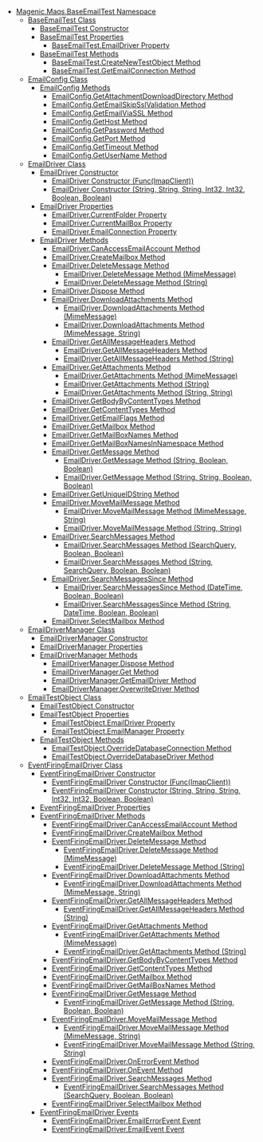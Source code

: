 - [Magenic.Maqs.BaseEmailTest Namespace](MAQS_5/Email_AUTOGENERATED/Magenic-Maqs-BaseEmailTest_Namespace)
  - [BaseEmailTest Class](MAQS_5/Email_AUTOGENERATED/BaseEmailTest_Class)
    - [BaseEmailTest Constructor](MAQS_5/Email_AUTOGENERATED/BaseEmailTest_Constructor)
    - [BaseEmailTest Properties](MAQS_5/Email_AUTOGENERATED/BaseEmailTest_Properties)
      - [BaseEmailTest.EmailDriver Property](MAQS_5/Email_AUTOGENERATED/BaseEmailTest-EmailDriver_Property)
    - [BaseEmailTest Methods](MAQS_5/Email_AUTOGENERATED/BaseEmailTest_Methods)
      - [BaseEmailTest.CreateNewTestObject Method](MAQS_5/Email_AUTOGENERATED/BaseEmailTest-CreateNewTestObject_Method)
      - [BaseEmailTest.GetEmailConnection Method](MAQS_5/Email_AUTOGENERATED/BaseEmailTest-GetEmailConnection_Method)
  - [EmailConfig Class](MAQS_5/Email_AUTOGENERATED/EmailConfig_Class)
    - [EmailConfig Methods](MAQS_5/Email_AUTOGENERATED/EmailConfig_Methods)
      - [EmailConfig.GetAttachmentDownloadDirectory Method](MAQS_5/Email_AUTOGENERATED/EmailConfig-GetAttachmentDownloadDirectory_Method)
      - [EmailConfig.GetEmailSkipSslValidation Method](MAQS_5/Email_AUTOGENERATED/EmailConfig-GetEmailSkipSslValidation_Method)
      - [EmailConfig.GetEmailViaSSL Method](MAQS_5/Email_AUTOGENERATED/EmailConfig-GetEmailViaSSL_Method)
      - [EmailConfig.GetHost Method](MAQS_5/Email_AUTOGENERATED/EmailConfig-GetHost_Method)
      - [EmailConfig.GetPassword Method](MAQS_5/Email_AUTOGENERATED/EmailConfig-GetPassword_Method)
      - [EmailConfig.GetPort Method](MAQS_5/Email_AUTOGENERATED/EmailConfig-GetPort_Method)
      - [EmailConfig.GetTimeout Method](MAQS_5/Email_AUTOGENERATED/EmailConfig-GetTimeout_Method)
      - [EmailConfig.GetUserName Method](MAQS_5/Email_AUTOGENERATED/EmailConfig-GetUserName_Method)
  - [EmailDriver Class](MAQS_5/Email_AUTOGENERATED/EmailDriver_Class)
    - [EmailDriver Constructor](MAQS_5/Email_AUTOGENERATED/EmailDriver_Constructor)
      - [EmailDriver Constructor (Func(ImapClient))](MAQS_5/Email_AUTOGENERATED/EmailDriver_Constructor_(Func(ImapClient)))
      - [EmailDriver Constructor (String, String, String, Int32, Int32, Boolean, Boolean)](MAQS_5/Email_AUTOGENERATED/EmailDriver_Constructor_(String,_String,_String,_Int32,_Int32,_Boolean,_Boolean))
    - [EmailDriver Properties](MAQS_5/Email_AUTOGENERATED/EmailDriver_Properties)
      - [EmailDriver.CurrentFolder Property](MAQS_5/Email_AUTOGENERATED/EmailDriver-CurrentFolder_Property)
      - [EmailDriver.CurrentMailBox Property](MAQS_5/Email_AUTOGENERATED/EmailDriver-CurrentMailBox_Property)
      - [EmailDriver.EmailConnection Property](MAQS_5/Email_AUTOGENERATED/EmailDriver-EmailConnection_Property)
    - [EmailDriver Methods](MAQS_5/Email_AUTOGENERATED/EmailDriver_Methods)
      - [EmailDriver.CanAccessEmailAccount Method](MAQS_5/Email_AUTOGENERATED/EmailDriver-CanAccessEmailAccount_Method)
      - [EmailDriver.CreateMailbox Method](MAQS_5/Email_AUTOGENERATED/EmailDriver-CreateMailbox_Method)
      - [EmailDriver.DeleteMessage Method](MAQS_5/Email_AUTOGENERATED/EmailDriver-DeleteMessage_Method)
        - [EmailDriver.DeleteMessage Method (MimeMessage)](MAQS_5/Email_AUTOGENERATED/EmailDriver-DeleteMessage_Method_(MimeMessage))
        - [EmailDriver.DeleteMessage Method (String)](MAQS_5/Email_AUTOGENERATED/EmailDriver-DeleteMessage_Method_(String))
      - [EmailDriver.Dispose Method](MAQS_5/Email_AUTOGENERATED/EmailDriver-Dispose_Method)
      - [EmailDriver.DownloadAttachments Method](MAQS_5/Email_AUTOGENERATED/EmailDriver-DownloadAttachments_Method)
        - [EmailDriver.DownloadAttachments Method (MimeMessage)](MAQS_5/Email_AUTOGENERATED/EmailDriver-DownloadAttachments_Method_(MimeMessage))
        - [EmailDriver.DownloadAttachments Method (MimeMessage, String)](MAQS_5/Email_AUTOGENERATED/EmailDriver-DownloadAttachments_Method_(MimeMessage,_String))
      - [EmailDriver.GetAllMessageHeaders Method](MAQS_5/Email_AUTOGENERATED/EmailDriver-GetAllMessageHeaders_Method())
        - [EmailDriver.GetAllMessageHeaders Method](MAQS_5/Email_AUTOGENERATED/EmailDriver-GetAllMessageHeaders_Method)
        - [EmailDriver.GetAllMessageHeaders Method (String)](MAQS_5/Email_AUTOGENERATED/EmailDriver-GetAllMessageHeaders_Method_(String))
      - [EmailDriver.GetAttachments Method](MAQS_5/Email_AUTOGENERATED/EmailDriver-GetAttachments_Method)
        - [EmailDriver.GetAttachments Method (MimeMessage)](MAQS_5/Email_AUTOGENERATED/EmailDriver-GetAttachments_Method_(MimeMessage))
        - [EmailDriver.GetAttachments Method (String)](MAQS_5/Email_AUTOGENERATED/EmailDriver-GetAttachments_Method_(String))
        - [EmailDriver.GetAttachments Method (String, String)](MAQS_5/Email_AUTOGENERATED/EmailDriver-GetAttachments_Method_(String,_String))
      - [EmailDriver.GetBodyByContentTypes Method](MAQS_5/Email_AUTOGENERATED/EmailDriver-GetBodyByContentTypes_Method)
      - [EmailDriver.GetContentTypes Method](MAQS_5/Email_AUTOGENERATED/EmailDriver-GetContentTypes_Method)
      - [EmailDriver.GetEmailFlags Method](MAQS_5/Email_AUTOGENERATED/EmailDriver-GetEmailFlags_Method)
      - [EmailDriver.GetMailbox Method](MAQS_5/Email_AUTOGENERATED/EmailDriver-GetMailbox_Method)
      - [EmailDriver.GetMailBoxNames Method](MAQS_5/Email_AUTOGENERATED/EmailDriver-GetMailBoxNames_Method)
      - [EmailDriver.GetMailBoxNamesInNamespace Method](MAQS_5/Email_AUTOGENERATED/EmailDriver-GetMailBoxNamesInNamespace_Method)
      - [EmailDriver.GetMessage Method](MAQS_5/Email_AUTOGENERATED/EmailDriver-GetMessage_Method)
        - [EmailDriver.GetMessage Method (String, Boolean, Boolean)](MAQS_5/Email_AUTOGENERATED/EmailDriver-GetMessage_Method_(String,_Boolean,_Boolean))
        - [EmailDriver.GetMessage Method (String, String, Boolean, Boolean)](MAQS_5/Email_AUTOGENERATED/EmailDriver-GetMessage_Method_(String,_String,_Boolean,_Boolean))
      - [EmailDriver.GetUniqueIDString Method](MAQS_5/Email_AUTOGENERATED/EmailDriver-GetUniqueIDString_Method)
      - [EmailDriver.MoveMailMessage Method](MAQS_5/Email_AUTOGENERATED/EmailDriver-MoveMailMessage_Method)
        - [EmailDriver.MoveMailMessage Method (MimeMessage, String)](MAQS_5/Email_AUTOGENERATED/EmailDriver-MoveMailMessage_Method_(MimeMessage,_String))
        - [EmailDriver.MoveMailMessage Method (String, String)](MAQS_5/Email_AUTOGENERATED/EmailDriver-MoveMailMessage_Method_(String,_String))
      - [EmailDriver.SearchMessages Method](MAQS_5/Email_AUTOGENERATED/EmailDriver-SearchMessages_Method)
        - [EmailDriver.SearchMessages Method (SearchQuery, Boolean, Boolean)](MAQS_5/Email_AUTOGENERATED/EmailDriver-SearchMessages_Method_(SearchQuery,_Boolean,_Boolean))
        - [EmailDriver.SearchMessages Method (String, SearchQuery, Boolean, Boolean)](MAQS_5/Email_AUTOGENERATED/EmailDriver-SearchMessages_Method_(String,_SearchQuery,_Boolean,_Boolean))
      - [EmailDriver.SearchMessagesSince Method](MAQS_5/Email_AUTOGENERATED/EmailDriver-SearchMessagesSince_Method)
        - [EmailDriver.SearchMessagesSince Method (DateTime, Boolean, Boolean)](MAQS_5/Email_AUTOGENERATED/EmailDriver-SearchMessagesSince_Method_(DateTime,_Boolean,_Boolean))
        - [EmailDriver.SearchMessagesSince Method (String, DateTime, Boolean, Boolean)](MAQS_5/Email_AUTOGENERATED/EmailDriver-SearchMessagesSince_Method_(String,_DateTime,_Boolean,_Boolean))
      - [EmailDriver.SelectMailbox Method](MAQS_5/Email_AUTOGENERATED/EmailDriver-SelectMailbox_Method)
  - [EmailDriverManager Class](MAQS_5/Email_AUTOGENERATED/EmailDriverManager_Class)
    - [EmailDriverManager Constructor](MAQS_5/Email_AUTOGENERATED/EmailDriverManager_Constructor)
    - [EmailDriverManager Properties](MAQS_5/Email_AUTOGENERATED/EmailDriverManager_Properties)
    - [EmailDriverManager Methods](MAQS_5/Email_AUTOGENERATED/EmailDriverManager_Methods)
      - [EmailDriverManager.Dispose Method](MAQS_5/Email_AUTOGENERATED/EmailDriverManager-Dispose_Method)
      - [EmailDriverManager.Get Method](MAQS_5/Email_AUTOGENERATED/EmailDriverManager-Get_Method)
      - [EmailDriverManager.GetEmailDriver Method](MAQS_5/Email_AUTOGENERATED/EmailDriverManager-GetEmailDriver_Method)
      - [EmailDriverManager.OverwriteDriver Method](MAQS_5/Email_AUTOGENERATED/EmailDriverManager-OverwriteDriver_Method)
  - [EmailTestObject Class](MAQS_5/Email_AUTOGENERATED/EmailTestObject_Class)
    - [EmailTestObject Constructor](MAQS_5/Email_AUTOGENERATED/EmailTestObject_Constructor)
    - [EmailTestObject Properties](MAQS_5/Email_AUTOGENERATED/EmailTestObject_Properties)
      - [EmailTestObject.EmailDriver Property](MAQS_5/Email_AUTOGENERATED/EmailTestObject-EmailDriver_Property)
      - [EmailTestObject.EmailManager Property](MAQS_5/Email_AUTOGENERATED/EmailTestObject-EmailManager_Property)
    - [EmailTestObject Methods](MAQS_5/Email_AUTOGENERATED/EmailTestObject_Methods)
      - [EmailTestObject.OverrideDatabaseConnection Method](MAQS_5/Email_AUTOGENERATED/EmailTestObject-OverrideDatabaseConnection_Method)
      - [EmailTestObject.OverrideDatabaseDriver Method](MAQS_5/Email_AUTOGENERATED/EmailTestObject-OverrideDatabaseDriver_Method)
  - [EventFiringEmailDriver Class](MAQS_5/Email_AUTOGENERATED/EventFiringEmailDriver_Class)
    - [EventFiringEmailDriver Constructor](MAQS_5/Email_AUTOGENERATED/EventFiringEmailDriver_Constructor)
      - [EventFiringEmailDriver Constructor (Func(ImapClient))](MAQS_5/Email_AUTOGENERATED/EventFiringEmailDriver_Constructor_(Func(ImapClient)))
      - [EventFiringEmailDriver Constructor (String, String, String, Int32, Int32, Boolean, Boolean)](MAQS_5/Email_AUTOGENERATED/EventFiringEmailDriver_Constructor_(String,_String,_String,_Int32,_Int32,_Boolean,_Boolean))
    - [EventFiringEmailDriver Properties](MAQS_5/Email_AUTOGENERATED/EventFiringEmailDriver_Properties)
    - [EventFiringEmailDriver Methods](MAQS_5/Email_AUTOGENERATED/EventFiringEmailDriver_Methods)
      - [EventFiringEmailDriver.CanAccessEmailAccount Method](MAQS_5/Email_AUTOGENERATED/EventFiringEmailDriver-CanAccessEmailAccount_Method)
      - [EventFiringEmailDriver.CreateMailbox Method](MAQS_5/Email_AUTOGENERATED/EventFiringEmailDriver-CreateMailbox_Method)
      - [EventFiringEmailDriver.DeleteMessage Method](MAQS_5/Email_AUTOGENERATED/EventFiringEmailDriver-DeleteMessage_Method)
        - [EventFiringEmailDriver.DeleteMessage Method (MimeMessage)](MAQS_5/Email_AUTOGENERATED/EventFiringEmailDriver-DeleteMessage_Method_(MimeMessage))
        - [EventFiringEmailDriver.DeleteMessage Method (String)](MAQS_5/Email_AUTOGENERATED/EventFiringEmailDriver-DeleteMessage_Method_(String))
      - [EventFiringEmailDriver.DownloadAttachments Method](MAQS_5/Email_AUTOGENERATED/EventFiringEmailDriver-DownloadAttachments_Method)
        - [EventFiringEmailDriver.DownloadAttachments Method (MimeMessage, String)](MAQS_5/Email_AUTOGENERATED/EventFiringEmailDriver-DownloadAttachments_Method_(MimeMessage,_String))
      - [EventFiringEmailDriver.GetAllMessageHeaders Method](MAQS_5/Email_AUTOGENERATED/EventFiringEmailDriver-GetAllMessageHeaders_Method)
        - [EventFiringEmailDriver.GetAllMessageHeaders Method (String)](MAQS_5/Email_AUTOGENERATED/EventFiringEmailDriver-GetAllMessageHeaders_Method_(String))
      - [EventFiringEmailDriver.GetAttachments Method](MAQS_5/Email_AUTOGENERATED/EventFiringEmailDriver-GetAttachments_Method)
        - [EventFiringEmailDriver.GetAttachments Method (MimeMessage)](MAQS_5/Email_AUTOGENERATED/EventFiringEmailDriver-GetAttachments_Method_(MimeMessage))
        - [EventFiringEmailDriver.GetAttachments Method (String)](MAQS_5/Email_AUTOGENERATED/EventFiringEmailDriver-GetAttachments_Method_(String))
      - [EventFiringEmailDriver.GetBodyByContentTypes Method](MAQS_5/Email_AUTOGENERATED/EventFiringEmailDriver-GetBodyByContentTypes_Method)
      - [EventFiringEmailDriver.GetContentTypes Method](MAQS_5/Email_AUTOGENERATED/EventFiringEmailDriver-GetContentTypes_Method)
      - [EventFiringEmailDriver.GetMailbox Method](MAQS_5/Email_AUTOGENERATED/EventFiringEmailDriver-GetMailbox_Method)
      - [EventFiringEmailDriver.GetMailBoxNames Method](MAQS_5/Email_AUTOGENERATED/EventFiringEmailDriver-GetMailBoxNames_Method)
      - [EventFiringEmailDriver.GetMessage Method](MAQS_5/Email_AUTOGENERATED/EventFiringEmailDriver-GetMessage_Method)
        - [EventFiringEmailDriver.GetMessage Method (String, Boolean, Boolean)](MAQS_5/Email_AUTOGENERATED/EventFiringEmailDriver-GetMessage_Method_(String,_Boolean,_Boolean))
      - [EventFiringEmailDriver.MoveMailMessage Method](MAQS_5/Email_AUTOGENERATED/EventFiringEmailDriver-MoveMailMessage_Method)
        - [EventFiringEmailDriver.MoveMailMessage Method (MimeMessage, String)](MAQS_5/Email_AUTOGENERATED/EventFiringEmailDriver-MoveMailMessage_Method_(MimeMessage,_String))
        - [EventFiringEmailDriver.MoveMailMessage Method (String, String)](MAQS_5/Email_AUTOGENERATED/EventFiringEmailDriver-MoveMailMessage_Method_(String,_String))
      - [EventFiringEmailDriver.OnErrorEvent Method](MAQS_5/Email_AUTOGENERATED/EventFiringEmailDriver-OnErrorEvent_Method)
      - [EventFiringEmailDriver.OnEvent Method](MAQS_5/Email_AUTOGENERATED/EventFiringEmailDriver-OnEvent_Method)
      - [EventFiringEmailDriver.SearchMessages Method](MAQS_5/Email_AUTOGENERATED/EventFiringEmailDriver-SearchMessages_Method)
        - [EventFiringEmailDriver.SearchMessages Method (SearchQuery, Boolean, Boolean)](MAQS_5/Email_AUTOGENERATED/EventFiringEmailDriver-SearchMessages_Method_(SearchQuery,_Boolean,_Boolean))
      - [EventFiringEmailDriver.SelectMailbox Method](MAQS_5/Email_AUTOGENERATED/EventFiringEmailDriver-SelectMailbox_Method)
    - [EventFiringEmailDriver Events](MAQS_5/Email_AUTOGENERATED/EventFiringEmailDriver_Events)
      - [EventFiringEmailDriver.EmailErrorEvent Event](MAQS_5/Email_AUTOGENERATED/EventFiringEmailDriver-EmailErrorEvent_Event)
      - [EventFiringEmailDriver.EmailEvent Event](MAQS_5/Email_AUTOGENERATED/EventFiringEmailDriver-EmailEvent_Event)

